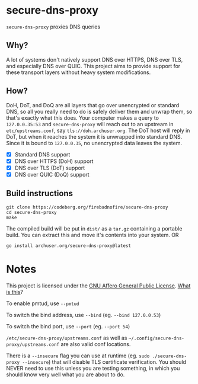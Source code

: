 # secure-dns-proxy

`secure-dns-proxy` proxies DNS queries

## Why?

A lot of systems don't natively support DNS over HTTPS, DNS over TLS, and especially DNS over QUIC. This project aims to provide support for these transport layers without heavy system modifications. 

## How?

DoH, DoT, and DoQ are all layers that go over unencrypted or standard DNS, so all you really need to do is safely deliver them and unwrap them, so that's exactly what this does. Your computer makes a query to `127.0.0.35:53` and `secure-dns-proxy` will reach out to an upstream in `etc/upstreams.conf`, say `tls://doh.archuser.org`. The DoT host will reply in DoT, but when it reaches the system it is unwrapped into standard DNS. Since it is bound to `127.0.0.35`, no unencrypted data leaves the system. 

- [x] Standard DNS support
- [x] DNS over HTTPS (DoH) support 
- [x] DNS over TLS (DoT) support
- [x] DNS over QUIC (DoQ) support

## Build instructions

```
git clone https://codeberg.org/firebadnofire/secure-dns-proxy
cd secure-dns-proxy
make
```

The compiled build will be put in `dist/` as a `tar.gz` containing a portable build. You can extract this and move it's contents into your system.
OR

`go install archuser.org/secure-dns-proxy@latest`

# Notes

This project is licensed under the [GNU Affero General Public License](https://www.gnu.org/licenses/agpl-3.0.en.html). [What is this](https://choosealicense.com/licenses/agpl-3.0/)?

To enable pmtud, use `--pmtud`

To switch the bind address, use `--bind` (eg. `--bind 127.0.0.53`)

To switch the bind port, use `--port` (eg. `--port 54`)

`/etc/secure-dns-proxy/upstreams.conf` as well as `~/.config/secure-dns-proxy/upstreams.conf` are also valid conf locations.

There is a `--insecure` flag you can use at runtime (eg. `sudo ./secure-dns-proxy --insecure`) that will disable TLS certificate verification. You should NEVER need to use this unless you are testing something, in which you should know very well what you are about to do.
